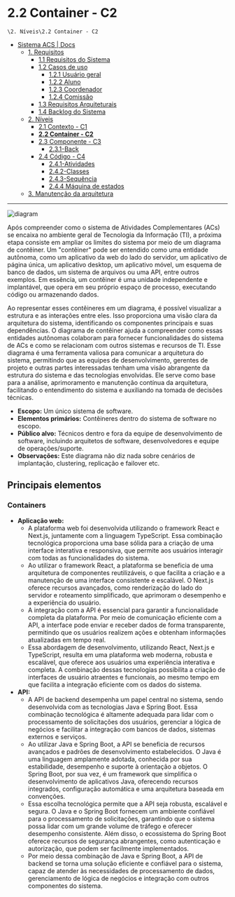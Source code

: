 # 2.2 Container - C2

`\2. Níveis\2.2 Container - C2`

* [Sistema ACS | Docs](../../README.md)
  * [1. Requisitos](../../1.%20Requisitos/README.md)
    * [1.1 Requisitos do Sistema](../../1.%20Requisitos/1.1%20Requisitos%20do%20Sistema/README.md)
    * [1.2 Casos de uso](../../1.%20Requisitos/1.2%20Casos%20de%20uso/README.md)
      * [1.2.1 Usuário geral](../../1.%20Requisitos/1.2%20Casos%20de%20uso/1.2.1%20Usu%C3%A1rio%20geral/README.md)
      * [1.2.2 Aluno](../../1.%20Requisitos/1.2%20Casos%20de%20uso/1.2.2%20Aluno/README.md)
      * [1.2.3 Coordenador](../../1.%20Requisitos/1.2%20Casos%20de%20uso/1.2.3%20Coordenador/README.md)
      * [1.2.4 Comissão](../../1.%20Requisitos/1.2%20Casos%20de%20uso/1.2.4%20Comiss%C3%A3o/README.md)
    * [1.3 Requisitos Arquiteturais](../../1.%20Requisitos/1.3%20Requisitos%20Arquiteturais/README.md)
    * [1.4 Backlog do Sistema](../../1.%20Requisitos/1.4%20Backlog%20do%20Sistema/README.md)
  * [2. Níveis](../../2.%20N%C3%ADveis/README.md)
    * [2.1 Contexto - C1](../../2.%20N%C3%ADveis/2.1%20Contexto%20-%20C1/README.md)
    * [**2.2 Container - C2**](../../2.%20N%C3%ADveis/2.2%20Container%20-%20C2/README.md)
    * [2.3 Componente - C3](../../2.%20N%C3%ADveis/2.3%20Componente%20-%20C3/README.md)
      * [2.3.1-Back](../../2.%20N%C3%ADveis/2.3%20Componente%20-%20C3/2.3.1-Back/README.md)
    * [2.4 Código - C4](../../2.%20N%C3%ADveis/2.4%20C%C3%B3digo%20-%20C4/README.md)
      * [2.4.1-Atividades](../../2.%20N%C3%ADveis/2.4%20C%C3%B3digo%20-%20C4/2.4.1-Atividades/README.md)
      * [2.4.2-Classes](../../2.%20N%C3%ADveis/2.4%20C%C3%B3digo%20-%20C4/2.4.2-Classes/README.md)
      * [2.4.3-Sequência](../../2.%20N%C3%ADveis/2.4%20C%C3%B3digo%20-%20C4/2.4.3-Sequ%C3%AAncia/README.md)
      * [2.4.4 Máquina de estados](../../2.%20N%C3%ADveis/2.4%20C%C3%B3digo%20-%20C4/2.4.4%20M%C3%A1quina%20de%20estados/README.md)
  * [3. Manutenção da arquitetura](../../3.%20Manuten%C3%A7%C3%A3o%20da%20arquitetura/README.md)

---

![diagram](https://www.plantuml.com/plantuml/svg/0/ZLLDRzD04BrRydyOaYDAAPKGD9MgXhGgLAM49eK3HMXiRvnLxHrhTvrI43y6SK3YYhXmpHzZrlR6QMbAVOdN-sRcpPkFx1cBsfPv1liIKuqvGhm5FOX9MPHAw31uO6SY5s0AZ4M6KHYO2waAP2nWR4cFxLKc02-5eLo4GHWeIWHqnj9OmUu6GzE1BZwDyCasV0a3uEVzeCXaZ8iVY-y4bo8wLnC33-5Ki4F-FH6Vx97v06XWgfc8DngzF5T7E4U6Z0ijLGeHaQrm4SONDIn1Yn4QPZ0YOrCjnc-EEuwMkwpSGK_BT6PxlTtAh0-bmVhQ7LTkMmTz69wUxOV1rpQ_OIQ5iWB6hoQZZgFWNg0xtKoURM_wH1KnWkzEDg5xgF6g_kgUuyMlb2K0TYNKN5BrqijHPeRbFtGl6pLQgAJoSoswLvVViRHCnCjPKHcKThQMokERL5Py7LDA2XP_b8oP4K5Ab79nNpk7Tz5vAn66ee1tuoe-7zrf7OEjcmo6f4oPLnfmaHlpTV5g9rKbFrQd5MSZJVF5pnmi9Onni5B5aXHcCi54cAP524oJCn9NlrnyqtK5C2QTK8sAAGSZIYY4dieC4BZdhTJSOAvbcLtBhANbEcWDgrleE5_8ez1h8ZOJCMSrdGv7XjIZ5vF9Q4sm9Fedr43d-5aeTDTIJOcFxFCtXp8KQMVbLRMUmbAC6r6QMIaBdeHLjJDU2trU5LSxOL0F34EQMRe5qWwHdwpTblWgC0m6Rft0cQz7ztbMYXq7sU1gpaIoOtanz2F-wh479gOCTPMARxTr5fvjGfUAETGpqX9O8g5P2DVGzN3_5rqhuTl_3lWooHLzxpJWZ1rXnhRwt0vVxeCmg5ZNATp3y42vngkNa6lsfGDVjkjgtzl97dSL_yFy1G00)

Após compreender como o sistema de Atividades Complementares (ACs) se encaixa no ambiente geral de Tecnologia da Informação (TI), a próxima etapa consiste em ampliar os limites do sistema por meio de um diagrama de contêiner. Um "contêiner" pode ser entendido como uma entidade autônoma, como um aplicativo da web do lado do servidor, um aplicativo de página única, um aplicativo desktop, um aplicativo móvel, um esquema de banco de dados, um sistema de arquivos ou uma API, entre outros exemplos. Em essência, um contêiner é uma unidade independente e implantável, que opera em seu próprio espaço de processo, executando código ou armazenando dados.

Ao representar esses contêineres em um diagrama, é possível visualizar a estrutura e as interações entre eles. Isso proporciona uma visão clara da arquitetura do sistema, identificando os componentes principais e suas dependências. O diagrama de contêiner ajuda a compreender como essas entidades autônomas colaboram para fornecer funcionalidades do sistema de ACs e como se relacionam com outros sistemas e recursos de TI. Esse diagrama é uma ferramenta valiosa para comunicar a arquitetura do sistema, permitindo que as equipes de desenvolvimento, gerentes de projeto e outras partes interessadas tenham uma visão abrangente da estrutura do sistema e das tecnologias envolvidas. Ele serve como base para a análise, aprimoramento e manutenção contínua da arquitetura, facilitando o entendimento do sistema e auxiliando na tomada de decisões técnicas.

* **Escopo:** Um único sistema de software.
* **Elementos primários:** Contêineres dentro do sistema de software no escopo.
* **Público alvo:** Técnicos dentro e fora da equipe de desenvolvimento de software, incluindo arquitetos de software, desenvolvedores e equipe de operações/suporte.
* **Observações:** Este diagrama não diz nada sobre cenários de implantação, clustering, replicação e failover etc.

## Principais elementos
### Containers
* **Aplicação web:** 
  * A plataforma web foi desenvolvida utilizando o framework React e Next.js, juntamente com a linguagem TypeScript. Essa combinação tecnológica proporciona uma base sólida para a criação de uma interface interativa e responsiva, que permite aos usuários interagir com todas as funcionalidades do sistema.
  * Ao utilizar o framework React, a plataforma se beneficia de uma arquitetura de componentes reutilizáveis, o que facilita a criação e a manutenção de uma interface consistente e escalável. O Next.js oferece recursos avançados, como renderização do lado do servidor e roteamento simplificado, que aprimoram o desempenho e a experiência do usuário.
  * A integração com a API é essencial para garantir a funcionalidade completa da plataforma. Por meio de comunicação eficiente com a API, a interface pode enviar e receber dados de forma transparente, permitindo que os usuários realizem ações e obtenham informações atualizadas em tempo real.
  * Essa abordagem de desenvolvimento, utilizando React, Next.js e TypeScript, resulta em uma plataforma web moderna, robusta e escalável, que oferece aos usuários uma experiência interativa e completa. A combinação dessas tecnologias possibilita a criação de interfaces de usuário atraentes e funcionais, ao mesmo tempo em que facilita a integração eficiente com os dados do sistema.
* **API:**
  * A API de backend desempenha um papel central no sistema, sendo desenvolvida com as tecnologias Java e Spring Boot. Essa combinação tecnológica é altamente adequada para lidar com o processamento de solicitações dos usuários, gerenciar a lógica de negócios e facilitar a integração com bancos de dados, sistemas externos e serviços.
  * Ao utilizar Java e Spring Boot, a API se beneficia de recursos avançados e padrões de desenvolvimento estabelecidos. O Java é uma linguagem amplamente adotada, conhecida por sua estabilidade, desempenho e suporte à orientação a objetos. O Spring Boot, por sua vez, é um framework que simplifica o desenvolvimento de aplicativos Java, oferecendo recursos integrados, configuração automática e uma arquitetura baseada em convenções.
  * Essa escolha tecnológica permite que a API seja robusta, escalável e segura. O Java e o Spring Boot fornecem um ambiente confiável para o processamento de solicitações, garantindo que o sistema possa lidar com um grande volume de tráfego e oferecer desempenho consistente. Além disso, o ecossistema do Spring Boot oferece recursos de segurança abrangentes, como autenticação e autorização, que podem ser facilmente implementados.
  * Por meio dessa combinação de Java e Spring Boot, a API de backend se torna uma solução eficiente e confiável para o sistema, capaz de atender às necessidades de processamento de dados, gerenciamento de lógica de negócios e integração com outros componentes do sistema.